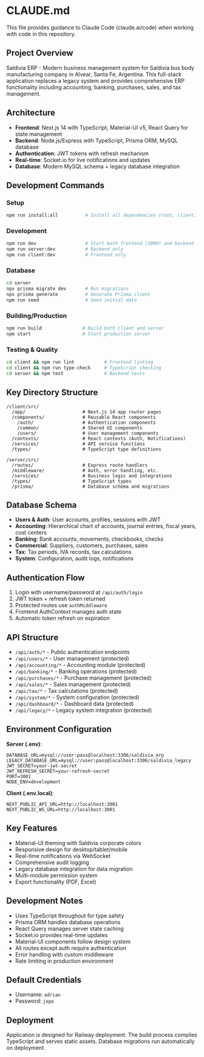 # CLAUDE.md

This file provides guidance to Claude Code (claude.ai/code) when working with code in this repository.

## Project Overview
Saldivia ERP - Modern business management system for Saldivia bus body manufacturing company in Alvear, Santa Fe, Argentina. This full-stack application replaces a legacy system and provides comprehensive ERP functionality including accounting, banking, purchases, sales, and tax management.

## Architecture
- **Frontend**: Next.js 14 with TypeScript, Material-UI v5, React Query for state management
- **Backend**: Node.js/Express with TypeScript, Prisma ORM, MySQL database
- **Authentication**: JWT tokens with refresh mechanism
- **Real-time**: Socket.io for live notifications and updates
- **Database**: Modern MySQL schema + legacy database integration

## Development Commands

### Setup
```bash
npm run install:all          # Install all dependencies (root, client, server)
```

### Development
```bash
npm run dev                  # Start both frontend (3000) and backend (3001)
npm run server:dev           # Backend only
npm run client:dev           # Frontend only
```

### Database
```bash
cd server
npx prisma migrate dev       # Run migrations
npx prisma generate          # Generate Prisma client
npm run seed                 # Seed initial data
```

### Building/Production
```bash
npm run build               # Build both client and server
npm start                   # Start production server
```

### Testing & Quality
```bash
cd client && npm run lint           # Frontend linting
cd client && npm run type-check     # TypeScript checking
cd server && npm test               # Backend tests
```

## Key Directory Structure
```
/client/src/
  /app/                     # Next.js 14 app router pages
  /components/              # Reusable React components
    /auth/                  # Authentication components
    /common/                # Shared UI components
    /users/                 # User management components
  /contexts/                # React contexts (Auth, Notifications)
  /services/                # API service functions
  /types/                   # TypeScript type definitions

/server/src/
  /routes/                  # Express route handlers
  /middleware/              # Auth, error handling, etc.
  /services/                # Business logic and integrations
  /types/                   # TypeScript types
  /prisma/                  # Database schema and migrations
```

## Database Schema
- **Users & Auth**: User accounts, profiles, sessions with JWT
- **Accounting**: Hierarchical chart of accounts, journal entries, fiscal years, cost centers
- **Banking**: Bank accounts, movements, checkbooks, checks
- **Commercial**: Suppliers, customers, purchases, sales
- **Tax**: Tax periods, IVA records, tax calculations
- **System**: Configuration, audit logs, notifications

## Authentication Flow
1. Login with username/password at `/api/auth/login`
2. JWT token + refresh token returned
3. Protected routes use `authMiddleware` 
4. Frontend AuthContext manages auth state
5. Automatic token refresh on expiration

## API Structure
- `/api/auth/*` - Public authentication endpoints
- `/api/users/*` - User management (protected)
- `/api/accounting/*` - Accounting module (protected)
- `/api/banking/*` - Banking operations (protected)
- `/api/purchases/*` - Purchase management (protected)
- `/api/sales/*` - Sales management (protected)
- `/api/tax/*` - Tax calculations (protected)
- `/api/system/*` - System configuration (protected)
- `/api/dashboard/*` - Dashboard data (protected)
- `/api/legacy/*` - Legacy system integration (protected)

## Environment Configuration
**Server (.env)**:
```
DATABASE_URL=mysql://user:pass@localhost:3306/saldivia_erp
LEGACY_DATABASE_URL=mysql://user:pass@localhost:3306/saldivia_legacy
JWT_SECRET=your-jwt-secret
JWT_REFRESH_SECRET=your-refresh-secret
PORT=3001
NODE_ENV=development
```

**Client (.env.local)**:
```
NEXT_PUBLIC_API_URL=http://localhost:3001
NEXT_PUBLIC_WS_URL=http://localhost:3001
```

## Key Features
- Material-UI theming with Saldivia corporate colors
- Responsive design for desktop/tablet/mobile
- Real-time notifications via WebSocket
- Comprehensive audit logging
- Legacy database integration for data migration
- Multi-module permission system
- Export functionality (PDF, Excel)

## Development Notes
- Uses TypeScript throughout for type safety
- Prisma ORM handles database operations
- React Query manages server state caching
- Socket.io provides real-time updates
- Material-UI components follow design system
- All routes except auth require authentication
- Error handling with custom middleware
- Rate limiting in production environment

## Default Credentials
- Username: `adrian`
- Password: `jopo`

## Deployment
Application is designed for Railway deployment. The build process compiles TypeScript and serves static assets. Database migrations run automatically on deployment.